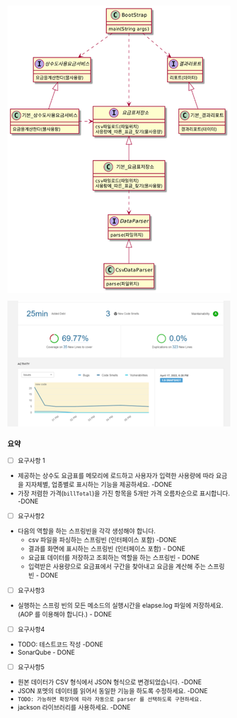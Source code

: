 ![](./img/1.png)

![](./img/2.PNG)

### 요약

* [ ] 요구사항 1
* 제공하는 상수도 요금표를 메모리에 로드하고 사용자가 입력한 사용량에 따라 요금을 지자체별, 업종별로 표시하는 기능을 제공하세요. -DONE
* 가장 저렴한 가격(`billTotal`)을 가진 항목을 5개만 가격 오름차순으로 표시합니다. -DONE

* [ ] 요구사항2
* 다음의 역할을 하는 스프링빈을 각각 생성해야 합니다.
    * csv 파일을 파싱하는 스프링빈 (인터페이스 포함) -DONE
    * 결과를 화면에 표시하는 스프링빈 (인터페이스 포함) - DONE
    * 요금표 데이터를 저장하고 조회하는 역할을 하는 스프링빈 - DONE
    * 입력받은 사용량으로 요금표에서 구간을 찾아내고 요금을 계산해 주는 스프링빈 - DONE
    
* [ ] 요구사항3
* 실행하는 스프링 빈의 모든 메소드의 실행시간을 elapse.log 파일에 저장하세요. (AOP 를 이용해야 합니다.) - DONE

* [ ] 요구사항4
* TODO: 테스트코드 작성 -DONE
* SonarQube - DONE

* [ ] 요구사항5
* 원본 데이터가 CSV 형식에서 JSON 형식으로 변경되었습니다. -DONE
* JSON 포멧의 데이터를 읽어서 동일한 기능을 하도록 수정하세요. -DONE
* `TODO: 가능하면 확장자에 따라 자동으로 parser 를 선택하도록 구현하세요.`
* jackson 라이브러리를 사용하세요. -DONE

